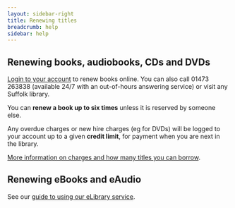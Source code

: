 ```yaml
---
layout: sidebar-right
title: Renewing titles
breadcrumb: help
sidebar: help
---
```

## Renewing books, audiobooks, CDs and DVDs

[Login to your account](https://suffolk.spydus.co.uk/cgi-bin/spydus.exe/MSGTRN/OPAC/LOGINB) to renew books online. You can also call 01473 263838 (available 24/7 with an out-of-hours answering service) or visit any Suffolk library.

You can **renew a book up to six times** unless it is reserved by someone else.

Any overdue charges or new hire charges (eg for DVDs) will be logged to your account up to a given **credit limit**, for payment when you are next in the library.

[More information on charges and how many titles you can borrow](/help/book-cd-audiobook-game-dvd-borrowing-overdues).

## Renewing eBooks and eAudio

See our [guide to using our eLibrary service](/elibrary/).

